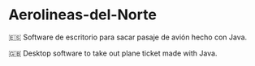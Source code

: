 # Aerolineas-del-Norte

🇪🇸 Software de escritorio para sacar pasaje de avión hecho con Java.

🇬🇧 Desktop software to take out plane ticket made with Java.
